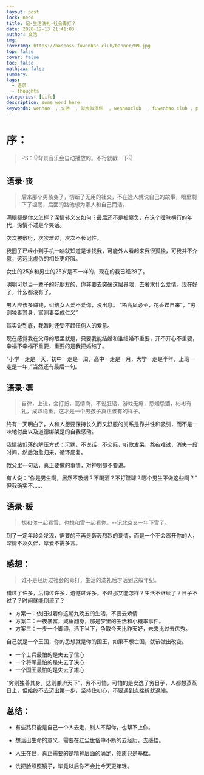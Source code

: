 ```yaml
---
layout: post
lock: need
title: 记-生活洗礼·社会毒打？
date: 2020-12-13 21:41:03
author: 文浩
img:
coverImg: https://baseoss.fuwenhao.club/banner/09.jpg
top: false
cover: false
toc: false
mathjax: false
summary:
tags:
  - 语录
  - thoughts
categories: [Life]
description: some word here
keywords: wenhao  , 文浩  , 似水似流年  , wenhaoclub  , fuwenhao.club , plus.fuwenhao.club  ,文浩的博客 , 似水似流年的博客
---
```

# 序：
>
>PS：👇背景音乐会自动播放的。不行就戳一下👇
<link rel="stylesheet" href="https://cdn.jsdelivr.net/gh/wenhaoclub/blog-assets/files/js/css/APlayer.min.css">
<script src="https://cdn.jsdelivr.net/gh/wenhaoclub/blog-assets/files/js/APlayer.min.js"></script>
<script src="https://cdn.jsdelivr.net/npm/meting@1.1.0/dist/Meting.min.js"></script>
<div class="aplayer" data-id="530507" data-server="netease" data-type="song" data-mode="single" data-autoplay="true"></div>

## 语录·丧
> 后来那个男孩变了，切断了无用的社交，不在逢人就说自己的故事，眼里剩下了坦荡，后面的路他想为家人和自己而活。

满眼都是你又怎样？深情转义又如何？最后还不是被辜负，在这个暧昧横行的年代，深情不过是个笑话。

次次被敷衍，次次难过，次次不长记性。

我圈子已经小到手机一响就知道是谁找我，可能外人看起来我很孤独，可我并不介意，这远比虚伪的相处更舒服。

女生的25岁和男生的25岁是不一样的，现在的我已经28了。

明明可以当一辈子的好朋友的，你非要去突破这层界限，去奢求什么爱情。现在好了，什么都没有了。

男人应该多赚钱，纠结女人爱不爱你，没出息。 “梧高凤必至，花香蝶自来”，“穷则独善其身，富则妻妾成仁义”

其实说到底，我暂时还受不起任何人的爱意。

现在感觉我在父母的眼里就是，只要我能结婚和谁结婚不重要，开不开心不重要，幸福不幸福不重要，重要的是我把婚结了。

“小学一走是一天，初中一走是一周，高中一走是一月，大学一走是半年，上班一走是一年，”当然还有最后一句。

## 语录·凛
> 自律，上进，会打扮，高情商，不说脏话，游戏无瘾，忌烟忌酒，彬彬有礼，成熟稳重，这才是一个男孩子真正该有的样子。

终有一天明白了，人和人想要保持长久而又舒服的关系是靠共性和吸引，而不是一味地付出以及道德绑架是的自我感动。

我情绪低落的解压方式：沉默，不说话，不交际，听歌发呆，熬夜难过，消失一段时间，然后治愈归来，循环反复。

教父里一句话，真正要做的事情，对神明都不要讲。

有人说：“你是男生啊，居然不吸烟？不喝酒？不打篮球？哪个男生不做这些啊？” 但我确实不……

## 语录·暖
> 想和你一起看雪，也想和雪一起看你。--记北京又一年下雪了。

到了一定年龄会发现，需要的不再是轰轰烈烈的爱情，而是一个不会离开你的人，深情不及久伴，厚爱不需多言。

## 感想：
> 谁不是经历过社会的毒打，生活的洗礼后才活到这般年纪。

错过了许多，后悔过许多，遗憾过许多。不过那又能怎样？生活不继续了？日子不过了？时间就能倒流了？
- 方案一：依旧过着你这朝九晚五的生活，不要去矫情
- 方案二：一夜暴富，咸鱼翻身，那是梦里的生活和小概率事件。
- 方案三：一步一个脚印，活下当下，争取今天比昨天好，未来比过去优秀。

自己就是一个王国，你的思想就是你的国王，如果不想亡国，就该做出改变。
- 一个士兵最怕的是失去了信心
- 一个将军最怕的是失去了决心
- 一个国王最怕的是失去了雄心

“穷则独善其身，达则兼济天下”，穷不可怕，可怕的是安逸了穷日子，人都想蒸蒸日上，但始终不去迈出第一步，坚持住初心，不要遇到点挫折就退缩。

## 总结：
- 有些路只能是自己一个人去走，别人不帮你，也帮不上你。

- 想活出生命的意义，需要在红尘世俗中不断的去经历，去感悟。

- 人生在世，真正需要的是精神层面的满足，物质只是基础。

- 洗把脸照照镜子，毕竟以后你不会比今天更年轻。